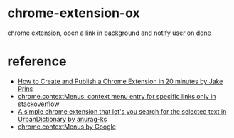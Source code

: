# chrome-extension-ox
chrome extension, open a link in background and notify user on done


# reference
* [How to Create and Publish a Chrome Extension in 20 minutes by Jake Prins](https://medium.freecodecamp.org/how-to-create-and-publish-a-chrome-extension-in-20-minutes-6dc8395d7153)
* [chrome.contextMenus: context menu entry for specific links only in stackoverflow](https://stackoverflow.com/questions/22560691/chrome-contextmenus-context-menu-entry-for-specific-links-only)
* [A simple chrome extension that let's you search for the selected text in UrbanDictionary by anurag-ks](https://github.com/anurag-ks/SearchTool)
* [chrome.contextMenus by Google](https://developer.chrome.com/extensions/contextMenus)
